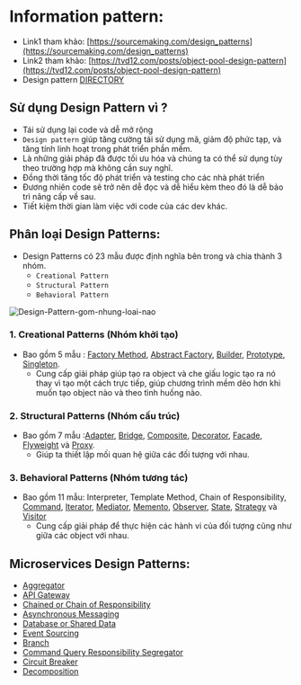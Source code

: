 # Information pattern:
- Link1 tham khảo: [https://sourcemaking.com/design_patterns](https://sourcemaking.com/design_patterns)
- Link2 tham khảo: [https://tvd12.com/posts/object-pool-design-pattern](https://tvd12.com/posts/object-pool-design-pattern)
- Design pattern [DIRECTORY](DIRECTORY.md)

## Sử dụng Design Pattern vì ?
- Tái sử dụng lại code và dễ mở rộng
- `Design pattern` giúp tăng cường tái sử dụng mã, giảm độ phức tạp, và tăng tính linh hoạt trong phát triển phần mềm.
- Là những giải pháp đã được tối ưu hóa và chúng ta có thể sử dụng tùy theo trường hợp mà không cần suy nghĩ.
- Đồng thời tăng tốc độ phát triển và testing cho các nhà phát triển
- Đương nhiên code sẽ trở nên dễ đọc và dễ hiểu kèm theo đó là dễ bảo trì nâng cấp về sau.
- Tiết kiệm thời gian làm việc với code của các dev khác.

## Phân loại Design Patterns:
- Design Patterns có 23 mẫu được định nghĩa  bên trong và chia thành 3 nhóm.
  - `Creational Pattern`
  - `Structural Pattern`
  - `Behavioral Pattern`
 
![Design-Pattern-gom-nhung-loai-nao](https://github.com/hoangtien2k3qx1/design-pattern/assets/122768076/287bc9f0-33cd-4fea-b45e-cef29a2f9868)
  
### 1. Creational Patterns (Nhóm khởi tạo)
- Bao gồm 5 mẫu : [Factory Method](https://github.com/doctor-blue/design-patterns/tree/master/Creational/Factory-method), 
[Abstract Factory](https://github.com/doctor-blue/design-patterns/tree/master/Creational/Abstract-factory-method), 
[Builder](https://github.com/doctor-blue/design-patterns/tree/master/Creational/Builder), 
[Prototype](https://github.com/doctor-blue/design-patterns/tree/master/Creational/Prototype),
 [Singleton](https://github.com/doctor-blue/design-patterns/tree/master/Creational/Singleton).
  - Cung cấp giải pháp giúp tạo ra object và che giấu logic tạo ra nó thay vì tạo một cách trực tiếp, giúp chương trình mềm dẻo hơn khi muốn tạo object nào và theo tình huống nào.
  
### 2. Structural Patterns (Nhóm cấu trúc)
- Bao gồm 7 mẫu :[Adapter](), [Bridge](), [Composite](), [Decorator](), [Facade](), [Flyweight]() và [Proxy]().
  - Giúp ta thiết lập mối quan hệ giữa các đối tượng với nhau.
    
### 3. Behavioral Patterns (Nhóm tương tác)
- Bao gồm 11 mẫu: Interpreter, Template Method, Chain of Responsibility, 
[Command](), 
[Iterator](), 
[Mediator](), [Memento](), [Observer](), [State](), [Strategy]() và [Visitor]()
  - Cung cấp giải pháp để thực hiện các hành vi của đối tượng cũng như giữa các object với nhau.
 
## Microservices Design Patterns:
- [Aggregator]()
- [API Gateway]()
- [Chained or Chain of Responsibility]()
- [Asynchronous Messaging]()
- [Database or Shared Data]()
- [Event Sourcing]()
- [Branch]()
- [Command Query Responsibility Segregator]()
- [Circuit Breaker]()
- [Decomposition]()

 
